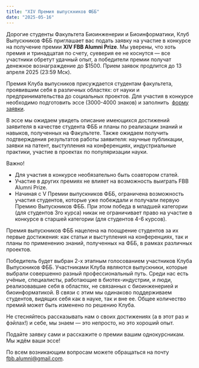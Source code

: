 ```yaml
---
title: "XIV Премия выпускников ФББ"
date: "2025-05-16" 
---
```


Дорогие студенты Факультета Биоинженерии и Биоинформатики, Клуб Выпускников ФББ приглашает вас подать заявку на участие в 
конкурсе на получение премии **XIV FBB Alumni Prize**. Мы уверены, что хоть премия и тринадцатая по счету, суеверия ее не 
коснутся — все участники обретут удачный опыт, а победители премии получат денежное вознаграждение до $1500. Прием заявок 
продлится до 13 апреля 2025 (23:59 Мск). 

Премия Клуба выпусников присуждается студентам факультета, проявившим себя в различных областях: от науки и предпринимательства 
до социальных проектов. Для участия в конкурсе необходимо подготовить эссе (3000-4000 знаков) и заполнить 
[форму заявки](https://docs.google.com/forms/d/e/1FAIpQLSeBMiWnjcHCaNIUV12nj2xYn-DDJyZ3DluOBIFoJdPxSKEvBg/viewform).

В эссе мы ожидаем увидеть описание имеющихся достижений заявителя в качестве студента ФББ и планы по реализации знаний и навыков, 
полученных на Факультете. Также ожидаем получить подтверждения результатов работы заявителя: научные публикации, заявки на патент, 
выступления на конференциях, индустриальные практики, участие в проектах по популяризации науки.

Важно!
* Для участия в конкурсе необязательно быть соавтором статей.
* Участие в других премиях не влияет на возможность выиграть FBB Alumni Prize.
* Начиная с V Премии выпускников ФББ, ограничена возможность участия студентов, которые уже побеждали и получали первую
Премию Выпускников ФББ. При этом победа в младшей категории (для студентов 3го курса) никак не ограничивает право на участие
в конкурсе в старшей категории (для студентов 4-6 курсов).

Премия выпускников ФББ нацелена на поощрение студентов за их первые достижения: как статьи и выступления на конференциях,
так и планы по применению знаний, полученных на ФББ, в рамках различных проектов.

Победитель будет выбран 2-х этапным голосованием участников Клуба Выпускников ФББ. Участниками Клуба являются выпускники, которые выбрали совершенно разный профессиональный путь. Среди нас есть учёные, специалисты, работающие в биотех-индустрии, и люди, реализовавшие себя в областях, не связанных с биоинженерией и биоинформатикой. В связи с этим мы одинаково поддерживаем студентов, видящих себя как в науке, так и вне ее. Общее количество премий может быть изменено по решению Клуба.

Не стесняйтесь рассказывать нам о своих достижениях (а в этот раз и фэйлах!) и себе, мы знаем — это непросто, но это хороший опыт.

Подайте заявку сами и расскажите о премии вашим однокурсникам. Мы ждём ваши эссе!

По всем возникающим вопросам можете обращаться на почту [fbb.alumni@gmail.com](mailto:fbb.alumni@gmail.com).
